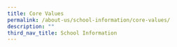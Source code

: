 ```yaml
---
title: Core Values
permalink: /about-us/school-information/core-values/
description: ""
third_nav_title: School Information
---
```

